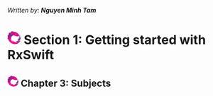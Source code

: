 *Written by: __Nguyen Minh Tam__*

# <img src="./Document/Image/img-rx.png" height ="30"> Section 1: Getting started with RxSwift

## <img src="./Document/Image/img-rx.png" height ="25"> Chapter 3: Subjects
